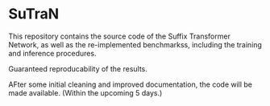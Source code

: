 # SuTraN 

This repository contains the source code of the Suffix Transformer Network, as well as the re-implemented benchmarkss, including the training and inference procedures. 

Guaranteed reproducability of the results. 

AFter some initial cleaning and improved documentation, the code will be made available. (Within the upcoming 5 days.)
